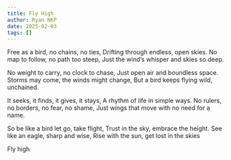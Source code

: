 ```yaml
---
title: Fly High
author: Ryan NKP
date: 2025-02-03
tags: []
---
```

Free as a bird, no chains, no ties,
Drifting through endless, open skies.
No map to follow, no path too steep,
Just the wind’s whisper and skies so deep.

No weight to carry, no clock to chase,
Just open air and boundless space.
Storms may come, the winds might change,
But a bird keeps flying wild, unchained.

It seeks, it finds, it gives, it stays,
A rhythm of life in simple ways.
No rulers, no borders, no fear, no shame,
Just wings that move with no need for a name.

So be like a bird let go, take flight,
Trust in the sky, embrace the height.
See like an eagle, sharp and wise,
Rise with the sun, get lost in the skies

Fly high
